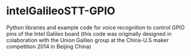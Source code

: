 intelGalileoSTT-GPIO
====================

Python libraries and example code for voice recognition to control GPIO pins of the Intel Galileo board (this code was originally designed in colaboration with the Union Galileo group at the China-U.S maker competition 2014 in Beijing China)
